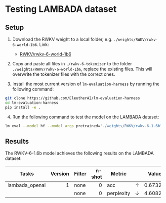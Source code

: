 # Testing LAMBADA dataset

## Setup

1. Download the RWKV weight to a local folder, e.g. `./weights/RWKV/rwkv-6-world-1b6`. Link:
    - [RWKV/rwkv-6-world-1b6](https://huggingface.co/RWKV/rwkv-6-world-1b6/tree/main)
    
2. Copy and paste all files in `./rwkv-6-tokenizer` to the folder `./weights/RWKV/rwkv-6-world-1b6`, replace the existing files. This will overwrite the tokenizer files with the correct ones.
3. Install the most current version of `lm-evaluation-harness` by running the following command:

```bash
git clone https://github.com/EleutherAI/lm-evaluation-harness
cd lm-evaluation-harness
pip install -e .
```

4. Run the following command to test the model on the LAMBADA dataset:

```bash
lm_eval --model hf --model_args pretrained="./weights/RWKV/rwkv-6-1.6b",trust_remote_code=True --tasks lambada_openai --device cuda:0 --batch_size 4
```

## Results

The RWKV-6-1.6b model achieves the following results on the LAMBADA dataset:

|    Tasks     |Version|Filter|n-shot|  Metric  |   |Value |   |Stderr|
|--------------|------:|------|-----:|----------|---|-----:|---|-----:|
|lambada_openai|      1|none  |     0|acc       |↑  |0.6732|±  |0.0065|
|              |       |none  |     0|perplexity|↓  |4.6082|±  |0.1040|
